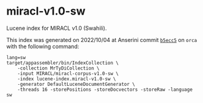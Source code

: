 # miracl-v1.0-sw

Lucene index for MIRACL v1.0 (Swahili).

This index was generated on 2022/10/04 at Anserini commit [`b5ecc5`](https://github.com/castorini/anserini/commit/b5ecc5aff79ddfc82b175f6bd3048f5039f0480f) on `orca` with the following command:
```
lang=sw
target/appassembler/bin/IndexCollection \
    -collection MrTyDiCollection \
    -input MIRACL/miracl-corpus-v1.0-sw \
    -index lucene-index.miracl-v1.0-sw \
    -generator DefaultLuceneDocumentGenerator \
    -threads 16 -storePositions -storeDocvectors -storeRaw -language sw
```
